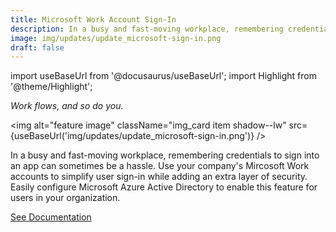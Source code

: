 ```yaml
---
title: Microsoft Work Account Sign-In
description: In a busy and fast-moving workplace, remembering credentials to sign into an app can sometimes be a hassle. Use your company's Mircosoft Work accounts to simplify user sign-in while adding an extra layer of security. Easily configure Microsoft Azure Active Directory to enable this feature for users in your organization.
image: img/updates/update_microsoft-sign-in.png
draft: false
---
```


import useBaseUrl from '@docusaurus/useBaseUrl'; 
import Highlight from '@theme/Highlight';

<div className="align-center">
<div className="card">
<div className="card__header">

<span className="hero__subtitle"><em>

Work flows, and so do you.

</em></span>

</div>
<div className="card__image">

<img alt="feature image" className="img_card item shadow--lw" src={useBaseUrl('img/updates/update_microsoft-sign-in.png')} />
<br/>

</div>
<div className="card__body">

In a busy and fast-moving workplace, remembering credentials to sign into an app can sometimes be a hassle. Use your company's Mircosoft Work accounts to simplify user sign-in while adding an extra layer of security. Easily configure Microsoft Azure Active Directory to enable this feature for users in your organization.

</div>
<div className="card__footer text-center align-padding-center">

<a className="button button--info button--block" href="/docs/documentation/admin/special_configurations/azure_config">See Documentation</a>
<br/>

</div>
</div>
</div>
